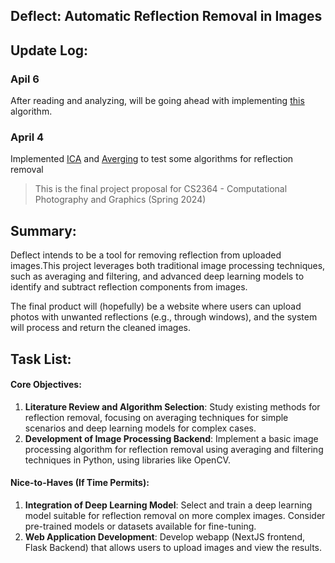 ## **Deflect: Automatic Reflection Removal in Images**

## Update Log:

### Apil 6

After reading and analyzing, will be going ahead with implementing [this](https://arxiv.org/pdf/1903.03889.pdf) algorithm.


### April 4
Implemented [ICA](ICA.py) and [Averging](averaging.py) to test some algorithms for reflection removal


> This is the final project proposal for CS2364 - Computational Photography and Graphics (Spring 2024)

## Summary:

Deflect intends to be a tool for removing reflection from uploaded images.This project leverages both traditional image processing techniques, such as averaging and filtering, and advanced deep learning models to identify and subtract reflection components from images.

The final product will (hopefully) be a website where users can upload photos with unwanted reflections (e.g., through windows), and the system will process and return the cleaned images.

## Task List:

#### Core Objectives:

1. **Literature Review and Algorithm Selection**: Study existing methods for reflection removal, focusing on averaging techniques for simple scenarios and deep learning models for complex cases.
2. **Development of Image Processing Backend**: Implement a basic image processing algorithm for reflection removal using averaging and filtering techniques in Python, using libraries like OpenCV.

#### Nice-to-Haves (If Time Permits):

1. **Integration of Deep Learning Model**: Select and train a deep learning model suitable for reflection removal on more complex images. Consider pre-trained models or datasets available for fine-tuning.
2. **Web Application Development**: Develop webapp (NextJS frontend, Flask Backend) that allows users to upload images and view the results.
